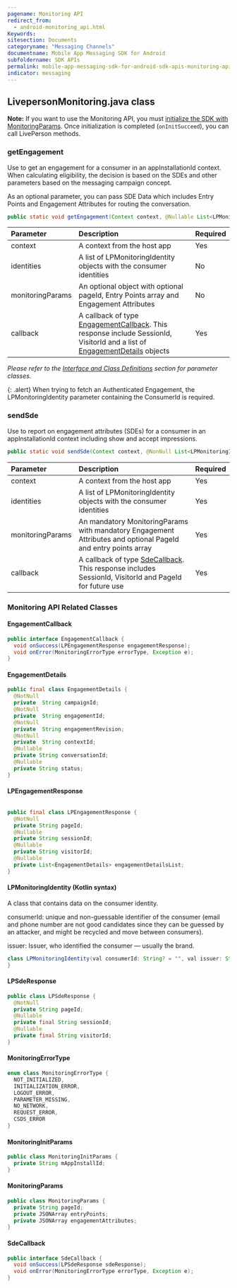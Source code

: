 ```yaml
---
pagename: Monitoring API
redirect_from:
  - android-monitoring_api.html
Keywords:
sitesection: Documents
categoryname: "Messaging Channels"
documentname: Mobile App Messaging SDK for Android
subfoldername: SDK APIs
permalink: mobile-app-messaging-sdk-for-android-sdk-apis-monitoring-api.html
indicator: messaging
---
```


## LivepersonMonitoring.java class

**Note:** If you want to use the Monitoring API, you must [initialize the SDK with MonitoringParams](mobile-app-messaging-sdk-for-android-configure-the-android-sdk.html#initialize-the-sdk-with-monitoring-params). Once initialization is completed (`onInitSucceed`), you can call LivePerson methods.

### getEngagement

Use to get an engagement for a consumer in an appInstallationId context. When calculating eligibility, the decision is based on the SDEs and other parameters based on the messaging campaign concept.

As an optional parameter, you can pass SDE Data which includes Entry Points and Engagement Attributes for routing the conversation.

```java
public static void getEngagement(Context context, @Nullable List<LPMonitoringIdentity> identities, MonitoringParams monitoringParams, EngagementCallback callback)
```

| Parameter | Description | Required |
| :--- | :--- | :--- |
| context | A context from the host app | Yes |
| identities | A list of LPMonitoringIdentity objects with the consumer identities | No |
| monitoringParams | An optional object with optional pageId, Entry Points array and Engagement Attributes | No |
| callback | A callback of type [EngagementCallback](android-interface-definitions.html#engagementcallback). This response include SessionId, VisitorId and a list of [EngagementDetails](android-interface-definitions.html#engagementdetails) objects | Yes |

*Please refer to the [Interface and Class Definitions](android-interface-definitions.html) section for parameter classes.*

{: .alert}
When trying to fetch an Authenticated Engagement, the LPMonitoringIdentity parameter containing the ConsumerId is required.

### sendSde

Use to report on engagement attributes (SDEs) for a consumer in an appInstallationId context including show and accept impressions.

```java
public static void sendSde(Context context, @NonNull List<LPMonitoringIdentity> identities, @NonNull MonitoringParams monitoringParams, SdeCallback callback)
```

| Parameter | Description | Required |
| :--- | :--- | :--- |
| context | A context from the host app | Yes |
| identities | A list of LPMonitoringIdentity objects with the consumer identities | Yes |
| monitoringParams | An mandatory MonitoringParams with mandatory Engagement Attributes and optional PageId and entry points array  | Yes |
| callback | A callback of type [SdeCallback](android-interface-definitions.html#sdecallback). This response includes SessionId, VisitorId and PageId for future use | Yes |

### Monitoring API Related Classes

#### EngagementCallback

```java
public interface EngagementCallback {
  void onSuccess(LPEngagementResponse engagementResponse);
  void onError(MonitoringErrorType errorType, Exception e);
}
```

#### EngagementDetails

```java
public final class EngagementDetails {
  @NotNull
  private  String campaignId;
  @NotNull
  private  String engagementId;
  @NotNull
  private  String engagementRevision;
  @NotNull
  private  String contextId;
  @Nullable
  private String conversationId;
  @Nullable
  private String status;
}
```

#### LPEngagementResponse

```java

public final class LPEngagementResponse {
  @NotNull
  private String pageId;
  @Nullable
  private String sessionId;
  @Nullable
  private String visitorId;
  @Nullable
  private List<EngagementDetails> engagementDetailsList;
}
```

#### LPMonitoringIdentity (Kotlin syntax)

A class that contains data on the consumer identity.

consumerId: unique and non-guessable identifier of the consumer (email and phone number are not good candidates since they can be guessed by an attacker, and might be recycled and move between consumers).

issuer: Issuer, who identified the consumer — usually the brand.

```java
class LPMonitoringIdentity(val consumerId: String? = "", val issuer: String? = ""){
}
```

#### LPSdeResponse

```java
public class LPSdeResponse {
  @NotNull
  private String pageId;
  @Nullable
  private final String sessionId;
  @Nullable
  private final String visitorId;
}
```

#### MonitoringErrorType

```java
enum class MonitoringErrorType {
  NOT_INITIALIZED,
  INITIALIZATION_ERROR,
  LOGOUT_ERROR,
  PARAMETER_MISSING,
  NO_NETWORK,
  REQUEST_ERROR,
  CSDS_ERROR
}
```

#### MonitoringInitParams

```java
public class MonitoringInitParams {
  private String mAppInstallId;
}
```

#### MonitoringParams

```java
public class MonitoringParams {
  private String pageId;
  private JSONArray entryPoints;
  private JSONArray engagementAttributes;
}
```

#### SdeCallback

```java
public interface SdeCallback {
  void onSuccess(LPSdeResponse sdeResponse);
  void onError(MonitoringErrorType errorType, Exception e);
}
```